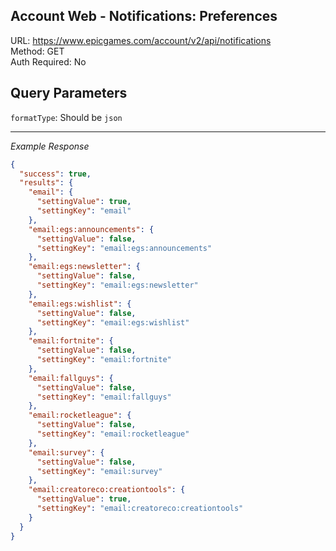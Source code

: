 ## Account Web - Notifications: Preferences

URL: https://www.epicgames.com/account/v2/api/notifications \
Method: GET \
Auth Required: No

## Query Parameters

`formatType`: Should be `json`

---

_Example Response_

```json
{
  "success": true,
  "results": {
    "email": {
      "settingValue": true,
      "settingKey": "email"
    },
    "email:egs:announcements": {
      "settingValue": false,
      "settingKey": "email:egs:announcements"
    },
    "email:egs:newsletter": {
      "settingValue": false,
      "settingKey": "email:egs:newsletter"
    },
    "email:egs:wishlist": {
      "settingValue": false,
      "settingKey": "email:egs:wishlist"
    },
    "email:fortnite": {
      "settingValue": false,
      "settingKey": "email:fortnite"
    },
    "email:fallguys": {
      "settingValue": false,
      "settingKey": "email:fallguys"
    },
    "email:rocketleague": {
      "settingValue": false,
      "settingKey": "email:rocketleague"
    },
    "email:survey": {
      "settingValue": false,
      "settingKey": "email:survey"
    },
    "email:creatoreco:creationtools": {
      "settingValue": true,
      "settingKey": "email:creatoreco:creationtools"
    }
  }
}
```
